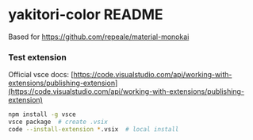 # yakitori-color README

Based for https://github.com/repeale/material-monokai

### Test extension

Official vsce docs: [https://code.visualstudio.com/api/working-with-extensions/publishing-extension](https://code.visualstudio.com/api/working-with-extensions/publishing-extension)

```bash
npm install -g vsce
vsce package  # create .vsix
code --install-extension *.vsix  # local install
```